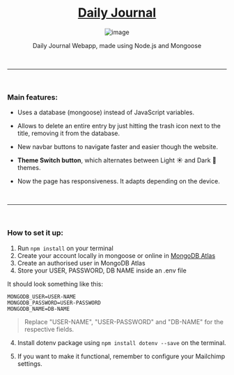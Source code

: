 <div align="center">

  <h1><a href="https://daily-journal-fp1r.onrender.com/">Daily Journal</a></h1>

  ![image](https://user-images.githubusercontent.com/93904438/212163819-e2f4a789-f810-4938-97df-4de942f8fdf6.png)

  <p>Daily Journal Webapp, made using Node.js and Mongoose</p>

</div>

</br>

---

</br>

### Main features:

   * Uses a database (mongoose) instead of JavaScript variables.
    
   * Allows to delete an entire entry by just hitting the trash icon next to the title, removing it from the database.
    
   * New navbar buttons to navigate faster and easier though the website.
    
   * **Theme Switch button**, which alternates between Light ☀ and Dark 🌙 themes.
    
   * Now the page has responsiveness. It adapts depending on the device.

</br>

---

</br>

### How to set it up:
1. Run `npm install` on your terminal
2. Create your account locally in mongoose or online in [MongoDB Atlas](https://www.mongodb.com/atlas/database)
3. Create an authorised user in MongoDB Atlas
4. Store your USER, PASSWORD, DB NAME inside an .env file

It should look something like this:

```
MONGODB_USER=USER-NAME
MONGODB_PASSWORD=USER-PASSWORD
MONGODB_NAME=DB-NAME
```

> Replace "USER-NAME", "USER-PASSWORD" and "DB-NAME" for the respective fields.

4. Install dotenv package using `npm install dotenv --save` on the terminal.

5. If you want to make it functional, remember to configure your Mailchimp settings.
